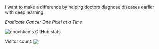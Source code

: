  I want to make a difference by helping doctors diagnose diseases earlier with deep learning.

_Eradicate Cancer One Pixel at a Time_

![enochkan's GitHub stats](https://github-readme-stats.vercel.app/api?username=enochkan&count_private=true&include_all_commits=true&show_icons=true&bg_color=000000&text_color=ffffff&title_color=00ff13&icon_color=00ff13&custom_title=Profile%20Stats:)

<p align="left"> 
  Visitor count: <img align="center" src="https://profile-counter.glitch.me/enochkan/count.svg" />
</p>

